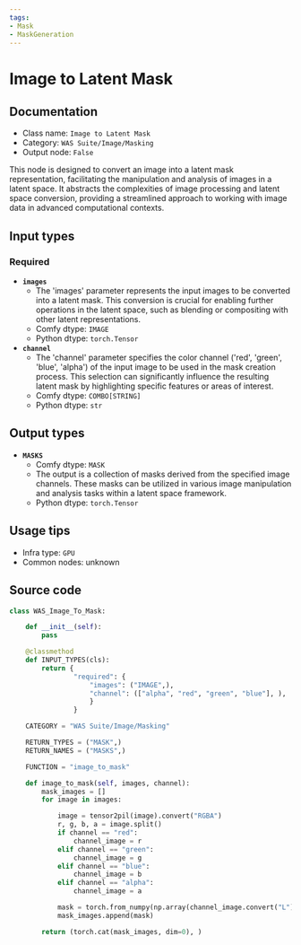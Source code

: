 ```yaml
---
tags:
- Mask
- MaskGeneration
---
```


# Image to Latent Mask
## Documentation
- Class name: `Image to Latent Mask`
- Category: `WAS Suite/Image/Masking`
- Output node: `False`

This node is designed to convert an image into a latent mask representation, facilitating the manipulation and analysis of images in a latent space. It abstracts the complexities of image processing and latent space conversion, providing a streamlined approach to working with image data in advanced computational contexts.
## Input types
### Required
- **`images`**
    - The 'images' parameter represents the input images to be converted into a latent mask. This conversion is crucial for enabling further operations in the latent space, such as blending or compositing with other latent representations.
    - Comfy dtype: `IMAGE`
    - Python dtype: `torch.Tensor`
- **`channel`**
    - The 'channel' parameter specifies the color channel ('red', 'green', 'blue', 'alpha') of the input image to be used in the mask creation process. This selection can significantly influence the resulting latent mask by highlighting specific features or areas of interest.
    - Comfy dtype: `COMBO[STRING]`
    - Python dtype: `str`
## Output types
- **`MASKS`**
    - Comfy dtype: `MASK`
    - The output is a collection of masks derived from the specified image channels. These masks can be utilized in various image manipulation and analysis tasks within a latent space framework.
    - Python dtype: `torch.Tensor`
## Usage tips
- Infra type: `GPU`
- Common nodes: unknown


## Source code
```python
class WAS_Image_To_Mask:

    def __init__(self):
        pass

    @classmethod
    def INPUT_TYPES(cls):
        return {
                "required": {
                    "images": ("IMAGE",),
                    "channel": (["alpha", "red", "green", "blue"], ),
                    }
                }

    CATEGORY = "WAS Suite/Image/Masking"

    RETURN_TYPES = ("MASK",)
    RETURN_NAMES = ("MASKS",)

    FUNCTION = "image_to_mask"

    def image_to_mask(self, images, channel):
        mask_images = []
        for image in images:

            image = tensor2pil(image).convert("RGBA")
            r, g, b, a = image.split()
            if channel == "red":
                channel_image = r
            elif channel == "green":
                channel_image = g
            elif channel == "blue":
                channel_image = b
            elif channel == "alpha":
                channel_image = a

            mask = torch.from_numpy(np.array(channel_image.convert("L")).astype(np.float32) / 255.0)
            mask_images.append(mask)

        return (torch.cat(mask_images, dim=0), )

```
